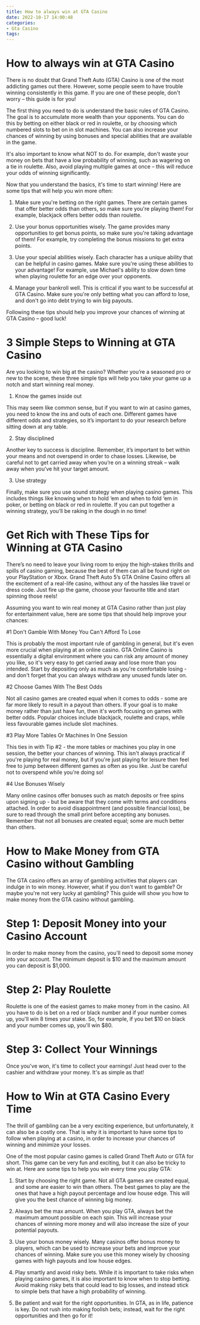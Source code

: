 ```yaml
---
title: How to always win at GTA Casino
date: 2022-10-17 14:00:48
categories:
- Gta Casino
tags:
---
```



#  How to always win at GTA Casino

There is no doubt that Grand Theft Auto (GTA) Casino is one of the most addicting games out there. However, some people seem to have trouble winning consistently in this game. If you are one of these people, don't worry – this guide is for you!

The first thing you need to do is understand the basic rules of GTA Casino. The goal is to accumulate more wealth than your opponents. You can do this by betting on either black or red in roulette, or by choosing which numbered slots to bet on in slot machines. You can also increase your chances of winning by using bonuses and special abilities that are available in the game.

It's also important to know what NOT to do. For example, don't waste your money on bets that have a low probability of winning, such as wagering on a tie in roulette. Also, avoid playing multiple games at once – this will reduce your odds of winning significantly.

Now that you understand the basics, it's time to start winning! Here are some tips that will help you win more often:

1) Make sure you're betting on the right games. There are certain games that offer better odds than others, so make sure you're playing them! For example, blackjack offers better odds than roulette.

2) Use your bonus opportunities wisely. The game provides many opportunities to get bonus points, so make sure you're taking advantage of them! For example, try completing the bonus missions to get extra points.

3) Use your special abilities wisely. Each character has a unique ability that can be helpful in casino games. Make sure you're using these abilities to your advantage! For example, use Michael's ability to slow down time when playing roulette for an edge over your opponents.

4) Manage your bankroll well. This is critical if you want to be successful at GTA Casino. Make sure you're only betting what you can afford to lose, and don't go into debt trying to win big payouts.


 Following these tips should help you improve your chances of winning at GTA Casino – good luck!

#  3 Simple Steps to Winning at GTA Casino

Are you looking to win big at the casino? Whether you’re a seasoned pro or new to the scene, these three simple tips will help you take your game up a notch and start winning real money.

1. Know the games inside out

This may seem like common sense, but if you want to win at casino games, you need to know the ins and outs of each one. Different games have different odds and strategies, so it’s important to do your research before sitting down at any table.

2. Stay disciplined

Another key to success is discipline. Remember, it’s important to bet within your means and not overspend in order to chase losses. Likewise, be careful not to get carried away when you’re on a winning streak – walk away when you’ve hit your target amount.

3. Use strategy

Finally, make sure you use sound strategy when playing casino games. This includes things like knowing when to hold ‘em and when to fold ‘em in poker, or betting on black or red in roulette. If you can put together a winning strategy, you’ll be raking in the dough in no time!

#  Get Rich with These Tips for Winning at GTA Casino

There’s no need to leave your living room to enjoy the high-stakes thrills and spills of casino gaming, because the best of them can all be found right on your PlayStation or Xbox. Grand Theft Auto 5’s GTA Online Casino offers all the excitement of a real-life casino, without any of the hassles like travel or dress code. Just fire up the game, choose your favourite title and start spinning those reels!

Assuming you want to win real money at GTA Casino rather than just play for entertainment value, here are some tips that should help improve your chances:

#1 Don't Gamble With Money You Can't Afford To Lose

This is probably the most important rule of gambling in general, but it's even more crucial when playing at an online casino. GTA Online Casino is essentially a digital environment where you can risk any amount of money you like, so it's very easy to get carried away and lose more than you intended. Start by depositing only as much as you're comfortable losing - and don't forget that you can always withdraw any unused funds later on.

#2 Choose Games With The Best Odds

Not all casino games are created equal when it comes to odds - some are far more likely to result in a payout than others. If your goal is to make money rather than just have fun, then it's worth focusing on games with better odds. Popular choices include blackjack, roulette and craps, while less favourable games include slot machines.

#3 Play More Tables Or Machines In One Session

This ties in with Tip #2 - the more tables or machines you play in one session, the better your chances of winning. This isn't always practical if you're playing for real money, but if you're just playing for leisure then feel free to jump between different games as often as you like. Just be careful not to overspend while you're doing so!

#4 Use Bonuses Wisely

Many online casinos offer bonuses such as match deposits or free spins upon signing up - but be aware that they come with terms and conditions attached. In order to avoid disappointment (and possible financial loss), be sure to read through the small print before accepting any bonuses. Remember that not all bonuses are created equal; some are much better than others.

#  How to Make Money from GTA Casino without Gambling

The GTA casino offers an array of gambling activities that players can indulge in to win money. However, what if you don't want to gamble? Or maybe you're not very lucky at gambling? This guide will show you how to make money from the GTA casino without gambling.

# Step 1: Deposit Money into your Casino Account

In order to make money from the casino, you'll need to deposit some money into your account. The minimum deposit is $10 and the maximum amount you can deposit is $1,000.

# Step 2: Play Roulette

Roulette is one of the easiest games to make money from in the casino. All you have to do is bet on a red or black number and if your number comes up, you'll win 8 times your stake. So, for example, if you bet $10 on black and your number comes up, you'll win $80.

# Step 3: Collect Your Winnings

Once you've won, it's time to collect your earnings! Just head over to the cashier and withdraw your money. It's as simple as that!

#  How to Win at GTA Casino Every Time

The thrill of gambling can be a very exciting experience, but unfortunately, it can also be a costly one. That is why it is important to have some tips to follow when playing at a casino, in order to increase your chances of winning and minimize your losses.

One of the most popular casino games is called Grand Theft Auto or GTA for short. This game can be very fun and exciting, but it can also be tricky to win at. Here are some tips to help you win every time you play GTA:

1. Start by choosing the right game. Not all GTA games are created equal, and some are easier to win than others. The best games to play are the ones that have a high payout percentage and low house edge. This will give you the best chance of winning big money.

2. Always bet the max amount. When you play GTA, always bet the maximum amount possible on each spin. This will increase your chances of winning more money and will also increase the size of your potential payouts.

3. Use your bonus money wisely. Many casinos offer bonus money to players, which can be used to increase your bets and improve your chances of winning. Make sure you use this money wisely by choosing games with high payouts and low house edges.

4. Play smartly and avoid risky bets. While it is important to take risks when playing casino games, it is also important to know when to stop betting. Avoid making risky bets that could lead to big losses, and instead stick to simple bets that have a high probability of winning.

5. Be patient and wait for the right opportunities. In GTA, as in life, patience is key. Do not rush into making foolish bets; instead, wait for the right opportunities and then go for it!